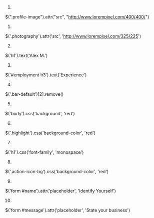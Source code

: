 1.
$(".profile-image").attr("src", "http://www.lorempixel.com/400/400/")

1.
$('.photography').attr('src', 'http://www.lorempixel.com/325/225')

2.
$('h1').text('Alex M.')

3.
$('#employment h3').text('Experience')

4.
$('.bar-default')[2].remove()

5.
$('body').css('background', 'red')

6.
$('.highlight').css('background-color', 'red')

7.
$('h1').css('font-family', 'monospace')

8.
$('.action-icon-bg').css('background-color', 'red')

9.
$('form #name').attr('placeholder', 'Identify Yourself')

10.
$('form #message').attr('placeholder', 'State your business')
